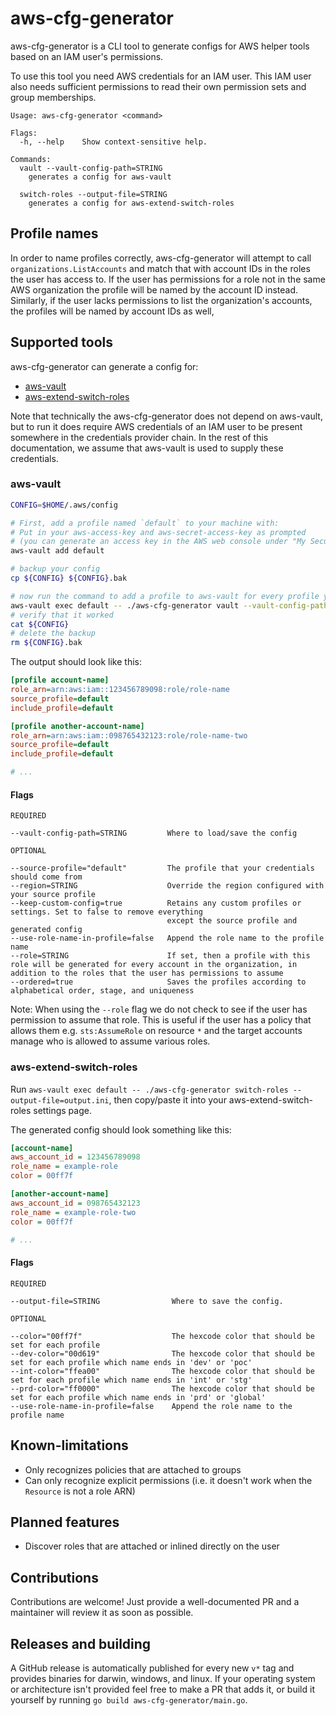 # aws-cfg-generator

aws-cfg-generator is a CLI tool to generate configs for AWS helper tools based on an IAM user's permissions.

To use this tool you need AWS credentials for an IAM user. This IAM user also needs sufficient permissions to read their
own permission sets and group memberships.

```
Usage: aws-cfg-generator <command>

Flags:
  -h, --help    Show context-sensitive help.

Commands:
  vault --vault-config-path=STRING
    generates a config for aws-vault

  switch-roles --output-file=STRING
    generates a config for aws-extend-switch-roles
```

## Profile names

In order to name profiles correctly, aws-cfg-generator will attempt to call `organizations.ListAccounts` and match that
with account IDs in the roles the user has access to. If the user has permissions for a role not in the same AWS
organization the profile will be named by the account ID instead. Similarly, if the user lacks permissions to list the
organization's accounts, the profiles will be named by account IDs as well,

## Supported tools

aws-cfg-generator can generate a config for:

- [aws-vault](https://github.com/99designs/aws-vault)
- [aws-extend-switch-roles](https://github.com/tilfinltd/aws-extend-switch-roles)

Note that technically the aws-cfg-generator does not depend on aws-vault, but to run it does require AWS credentials
of an IAM user to be present somewhere in the credentials provider chain. In the rest of this documentation, we assume
that aws-vault is used to supply these credentials.

### aws-vault

```sh
CONFIG=$HOME/.aws/config

# First, add a profile named `default` to your machine with:
# Put in your aws-access-key and aws-secret-access-key as prompted
# (you can generate an access key in the AWS web console under "My Security Credentials").
aws-vault add default

# backup your config
cp ${CONFIG} ${CONFIG}.bak

# now run the command to add a profile to aws-vault for every profile you're explicitly allowed to assume
aws-vault exec default -- ./aws-cfg-generator vault --vault-config-path=${CONFIG}
# verify that it worked
cat ${CONFIG}
# delete the backup
rm ${CONFIG}.bak
```

The output should look like this:

```ini
[profile account-name]
role_arn=arn:aws:iam::123456789098:role/role-name
source_profile=default
include_profile=default

[profile another-account-name]
role_arn=arn:aws:iam::098765432123:role/role-name-two
source_profile=default
include_profile=default

# ...
```

#### Flags

```
REQUIRED

--vault-config-path=STRING         Where to load/save the config

OPTIONAL

--source-profile="default"         The profile that your credentials should come from
--region=STRING                    Override the region configured with your source profile
--keep-custom-config=true          Retains any custom profiles or settings. Set to false to remove everything
                                   except the source profile and generated config
--use-role-name-in-profile=false   Append the role name to the profile name
--role=STRING                      If set, then a profile with this role will be generated for every account in the organization, in addition to the roles that the user has permissions to assume
--ordered=true                     Saves the profiles according to alphabetical order, stage, and uniqueness
```

Note: When using the `--role` flag we do not check to see if the user has permission to assume that role. This is useful
if the user has a policy that allows them e.g. `sts:AssumeRole` on resource `*` and the target accounts
manage who is allowed to assume various roles.

### aws-extend-switch-roles

Run `aws-vault exec default -- ./aws-cfg-generator switch-roles --output-file=output.ini`, then copy/paste it into your aws-extend-switch-roles settings page.

The generated config should look something like this:

```ini
[account-name]
aws_account_id = 123456789098
role_name = example-role
color = 00ff7f

[another-account-name]
aws_account_id = 098765432123
role_name = example-role-two
color = 00ff7f

# ...
```

#### Flags

```
REQUIRED

--output-file=STRING                Where to save the config.

OPTIONAL

--color="00ff7f"                    The hexcode color that should be set for each profile
--dev-color="00d619"                The hexcode color that should be set for each profile which name ends in 'dev' or 'poc'
--int-color="ffea00"                The hexcode color that should be set for each profile which name ends in 'int' or 'stg'
--prd-color="ff0000"                The hexcode color that should be set for each profile which name ends in 'prd' or 'global'
--use-role-name-in-profile=false    Append the role name to the profile name
```

## Known-limitations

- Only recognizes policies that are attached to groups
- Can only recognize explicit permissions (i.e. it doesn't work when the `Resource` is not a role ARN)

## Planned features

- Discover roles that are attached or inlined directly on the user

## Contributions

Contributions are welcome! Just provide a well-documented PR and a maintainer will review it as soon as possible.

## Releases and building

A GitHub release is automatically published for every new `v*` tag and provides binaries for darwin, windows, and
linux. If your operating system or architecture isn't provided feel free to make a PR that adds it, or build it
yourself by running `go build aws-cfg-generator/main.go`.
